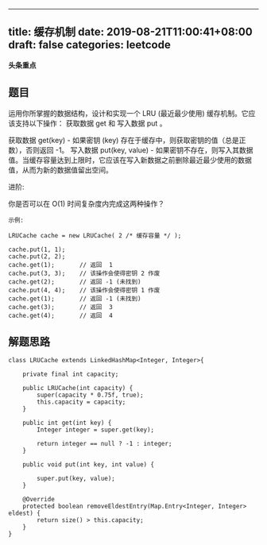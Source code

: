 
---
title: 缓存机制
date: 2019-08-21T11:00:41+08:00
draft: false
categories: leetcode
---


**头条重点**

## 题目

运用你所掌握的数据结构，设计和实现一个  LRU (最近最少使用) 缓存机制。它应该支持以下操作： 获取数据 get 和 写入数据 put 。

获取数据 get(key) - 如果密钥 (key) 存在于缓存中，则获取密钥的值（总是正数），否则返回 -1。
写入数据 put(key, value) - 如果密钥不存在，则写入其数据值。当缓存容量达到上限时，它应该在写入新数据之前删除最近最少使用的数据值，从而为新的数据值留出空间。

进阶:

你是否可以在 O(1) 时间复杂度内完成这两种操作？

```
示例:

LRUCache cache = new LRUCache( 2 /* 缓存容量 */ );

cache.put(1, 1);
cache.put(2, 2);
cache.get(1);       // 返回  1
cache.put(3, 3);    // 该操作会使得密钥 2 作废
cache.get(2);       // 返回 -1 (未找到)
cache.put(4, 4);    // 该操作会使得密钥 1 作废
cache.get(1);       // 返回 -1 (未找到)
cache.get(3);       // 返回  3
cache.get(4);       // 返回  4
```

## 解题思路

```
class LRUCache extends LinkedHashMap<Integer, Integer>{

    private final int capacity;

    public LRUCache(int capacity) {
        super(capacity * 0.75f, true);
        this.capacity = capacity;
    }

    public int get(int key) {
        Integer integer = super.get(key);

        return integer == null ? -1 : integer;
    }

    public void put(int key, int value) {

        super.put(key, value);
    }

    @Override
    protected boolean removeEldestEntry(Map.Entry<Integer, Integer> eldest) {
        return size() > this.capacity;
    }
}
```
